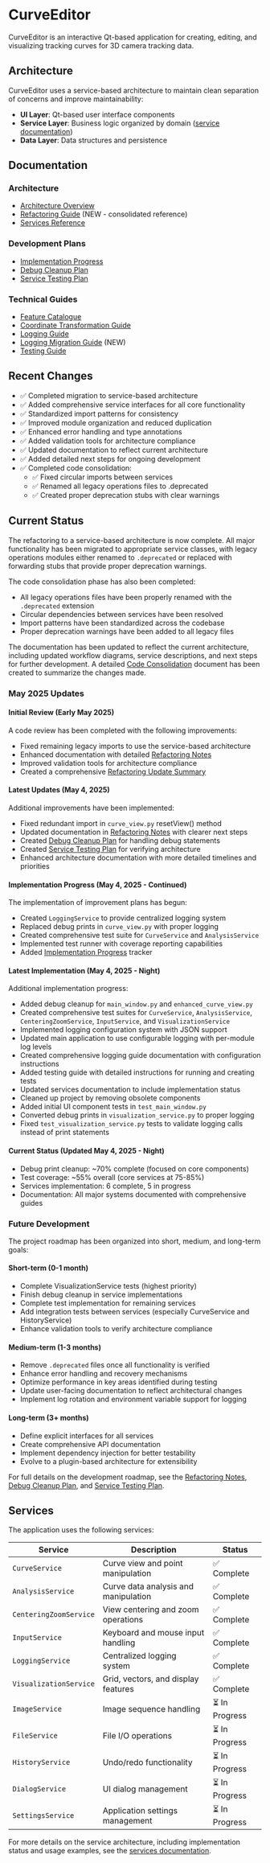 # CurveEditor

CurveEditor is an interactive Qt-based application for creating, editing, and visualizing tracking curves for 3D camera tracking data.

## Architecture

CurveEditor uses a service-based architecture to maintain clean separation of concerns and improve maintainability:

- **UI Layer**: Qt-based user interface components
- **Service Layer**: Business logic organized by domain ([service documentation](services/README.md))
- **Data Layer**: Data structures and persistence

## Documentation

### Architecture
- [Architecture Overview](docs/architecture.md)
- [Refactoring Guide](docs/refactoring_guide.md) (NEW - consolidated reference)
- [Services Reference](services/README.md)

### Development Plans
- [Implementation Progress](docs/implementation_progress.md)
- [Debug Cleanup Plan](docs/debug_cleanup_plan.md)
- [Service Testing Plan](docs/service_testing_plan.md)

### Technical Guides
- [Feature Catalogue](docs/features.md)
- [Coordinate Transformation Guide](docs/coordinate_transformation_guide.md)
- [Logging Guide](docs/logging_guide.md)
- [Logging Migration Guide](docs/logging_migration_guide.md) (NEW)
- [Testing Guide](docs/testing_guide.md)

## Recent Changes

- ✅ Completed migration to service-based architecture
- ✅ Added comprehensive service interfaces for all core functionality
- ✅ Standardized import patterns for consistency
- ✅ Improved module organization and reduced duplication
- ✅ Enhanced error handling and type annotations
- ✅ Added validation tools for architecture compliance
- ✅ Updated documentation to reflect current architecture
- ✅ Added detailed next steps for ongoing development
- ✅ Completed code consolidation:
  - ✅ Fixed circular imports between services
  - ✅ Renamed all legacy operations files to .deprecated
  - ✅ Created proper deprecation stubs with clear warnings

## Current Status

The refactoring to a service-based architecture is now complete. All major functionality has been migrated to appropriate service classes, with legacy operations modules either renamed to `.deprecated` or replaced with forwarding stubs that provide proper deprecation warnings.

The code consolidation phase has also been completed:
- All legacy operations files have been properly renamed with the `.deprecated` extension
- Circular dependencies between services have been resolved
- Import patterns have been standardized across the codebase
- Proper deprecation warnings have been added to all legacy files

The documentation has been updated to reflect the current architecture, including updated workflow diagrams, service descriptions, and next steps for further development. A detailed [Code Consolidation](docs/code_consolidation.md) document has been created to summarize the changes made.

### May 2025 Updates

#### Initial Review (Early May 2025)
A code review has been completed with the following improvements:
- Fixed remaining legacy imports to use the service-based architecture
- Enhanced documentation with detailed [Refactoring Notes](docs/refactoring_notes.md)
- Improved validation tools for architecture compliance
- Created a comprehensive [Refactoring Update Summary](refactoring_update_summary.md)

#### Latest Updates (May 4, 2025)
Additional improvements have been implemented:
- Fixed redundant import in `curve_view.py` resetView() method
- Updated documentation in [Refactoring Notes](docs/refactoring_notes.md) with clearer next steps
- Created [Debug Cleanup Plan](docs/debug_cleanup_plan.md) for handling debug statements
- Created [Service Testing Plan](docs/service_testing_plan.md) for verifying architecture
- Enhanced architecture documentation with more detailed timelines and priorities

#### Implementation Progress (May 4, 2025 - Continued)
The implementation of improvement plans has begun:
- Created `LoggingService` to provide centralized logging system
- Replaced debug prints in `curve_view.py` with proper logging
- Created comprehensive test suite for `CurveService` and `AnalysisService`
- Implemented test runner with coverage reporting capabilities
- Added [Implementation Progress](docs/implementation_progress.md) tracker

#### Latest Implementation (May 4, 2025 - Night)
Additional implementation progress:
- Added debug cleanup for `main_window.py` and `enhanced_curve_view.py`
- Created comprehensive test suites for `CurveService`, `AnalysisService`, `CenteringZoomService`, `InputService`, and `VisualizationService`
- Implemented logging configuration system with JSON support
- Updated main application to use configurable logging with per-module log levels
- Created comprehensive logging guide documentation with configuration instructions
- Added testing guide with detailed instructions for running and creating tests
- Updated services documentation to include implementation status
- Cleaned up project by removing obsolete components
- Added initial UI component tests in `test_main_window.py`
- Converted debug prints in `visualization_service.py` to proper logging
- Fixed `test_visualization_service.py` tests to validate logging calls instead of print statements

#### Current Status (Updated May 4, 2025 - Night)
- Debug print cleanup: ~70% complete (focused on core components)
- Test coverage: ~55% overall (core services at 75-85%)
- Services implementation: 6 complete, 5 in progress
- Documentation: All major systems documented with comprehensive guides

### Future Development

The project roadmap has been organized into short, medium, and long-term goals:

#### Short-term (0-1 month)
- Complete VisualizationService tests (highest priority)
- Finish debug cleanup in service implementations
- Complete test implementation for remaining services
- Add integration tests between services (especially CurveService and HistoryService)
- Enhance validation tools to verify architecture compliance

#### Medium-term (1-3 months)
- Remove `.deprecated` files once all functionality is verified
- Enhance error handling and recovery mechanisms
- Optimize performance in key areas identified during testing
- Update user-facing documentation to reflect architectural changes
- Implement log rotation and environment variable support for logging

#### Long-term (3+ months)
- Define explicit interfaces for all services
- Create comprehensive API documentation
- Implement dependency injection for better testability
- Evolve to a plugin-based architecture for extensibility

For full details on the development roadmap, see the [Refactoring Notes](docs/refactoring_notes.md), [Debug Cleanup Plan](docs/debug_cleanup_plan.md), and [Service Testing Plan](docs/service_testing_plan.md).

## Services

The application uses the following services:

| Service | Description | Status |
|---------|-------------|--------|
| `CurveService` | Curve view and point manipulation | ✅ Complete |
| `AnalysisService` | Curve data analysis and manipulation | ✅ Complete |
| `CenteringZoomService` | View centering and zoom operations | ✅ Complete |
| `InputService` | Keyboard and mouse input handling | ✅ Complete |
| `LoggingService` | Centralized logging system | ✅ Complete |
| `VisualizationService` | Grid, vectors, and display features | ✅ Complete |
| `ImageService` | Image sequence handling | ⏳ In Progress |
| `FileService` | File I/O operations | ⏳ In Progress |
| `HistoryService` | Undo/redo functionality | ⏳ In Progress |
| `DialogService` | UI dialog management | ⏳ In Progress |
| `SettingsService` | Application settings management | ⏳ In Progress |

For more details on the service architecture, including implementation status and usage examples, see the [services documentation](services/README.md).
